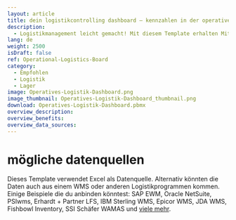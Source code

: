 ```yaml
---
layout: article
title: dein logistikcontrolling dashboard ― kennzahlen in der operativen lagerlogistik jederzeit im blick behalten
description: 
  - Logistikmanagement leicht gemacht! Mit diesem Template erhalten Mitarbeiter eine schnelle Übersicht über den aktuellen Stand einzelner Aufträge in der Warenausgangszone. Lagerkennzahlen wie der aktuelle Status für das Manuelle, Kleinteile- und Hochregallager werden leicht verständlich und übersichtlich angezeigt. Auch ausstehende Posten des einzelnen Auftrages werden aufgelistet. Zusätzlich können noch ausstehende und bereits behobene Fehler angezeigt werden um so Prozesse ganz leicht zu optimieren und langfristig Logistikkosten zu senken. Jetzt herunterladen!
lang: de
weight: 2500
isDraft: false
ref: Operational-Logistics-Board
category:
  - Empfohlen
  - Logistik
  - Lager
image: Operatives-Logistik-Dashboard.png
image_thumbnail: Operatives-Logistik-Dashboard_thumbnail.png
download: Operatives-Logistik-Dashboard.pbmx
overview_description:
overview_benefits:
overview_data_sources:
---
```

# mögliche datenquellen
Dieses Template verwendet Excel als Datenquelle. Alternativ könnten die Daten auch aus einem WMS oder anderen Logistikprogrammen kommen. Einige Beispiele die du anbinden könntest: SAP EWM, Oracle NetSuite, PSIwms, Erhardt + Partner LFS, IBM Sterling WMS, Epicor WMS, JDA WMS, Fishbowl Inventory, SSI Schäfer WAMAS und [viele mehr](https://peakboard.com/schnittstellen/).
